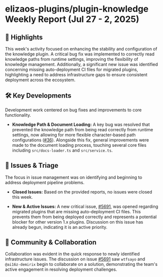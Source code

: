 # elizaos-plugins/plugin-knowledge Weekly Report (Jul 27 - 2, 2025)

## 🚀 Highlights
This week's activity focused on enhancing the stability and configuration of the knowledge plugin. A critical bug fix was implemented to correctly read knowledge paths from runtime settings, improving the flexibility of knowledge management. Additionally, a significant new issue was identified concerning missing auto-deployment CI files for migrated plugins, highlighting a need to address infrastructure gaps to ensure consistent deployment across the ecosystem.

## 🛠️ Key Developments
Development work centered on bug fixes and improvements to core functionality.

- **Knowledge Path & Document Loading:** A key bug was resolved that prevented the knowledge path from being read correctly from runtime settings, now allowing for more flexible character-based path configurations ([#36](https://github.com/elizaos-plugins/plugin-knowledge/pull/36)). Alongside this fix, general improvements were made to the document loading process, touching several core files including `src/docs-loader.ts` and `src/service.ts`.

## 🐛 Issues & Triage
The focus in issue management was on identifying and beginning to address deployment pipeline problems.

- **Closed Issues:** Based on the provided reports, no issues were closed this week.

- **New & Active Issues:** A new critical issue, [#5691](https://github.com/elizaos-plugins/plugin-knowledge/issues/5691), was opened regarding migrated plugins that are missing auto-deployment CI files. This prevents them from being deployed correctly and represents a potential blocker for other version 1.x plugins. Discussion on this issue has already begun, indicating it is an active priority.

## 💬 Community & Collaboration
Collaboration was evident in the quick response to newly identified infrastructure issues. The discussion on issue [#5691](https://github.com/elizaos-plugins/plugin-knowledge/issues/5691) saw `wtfsayo` and `@ai16z-demirix` begin to collaborate on a solution, demonstrating the team's active engagement in resolving deployment challenges.
